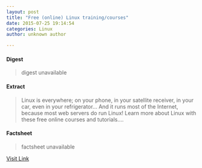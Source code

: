 ```yaml
---
layout: post
title: "Free (online) Linux training/courses"
date: 2015-07-25 19:14:54
categories: Linux
author: unknown author

---
```



#### Digest
>digest unavailable

#### Extract
>Linux is everywhere; on your phone, in your satellite receiver, in your car, even in your refrigerator… And it runs most of the Internet, because most web servers do run Linux! Learn more about Linux with these free online courses and tutorials....

#### Factsheet
>factsheet unavailable

[Visit Link](http://lxer.com/module/newswire/ext_link.php?rid=217167)


